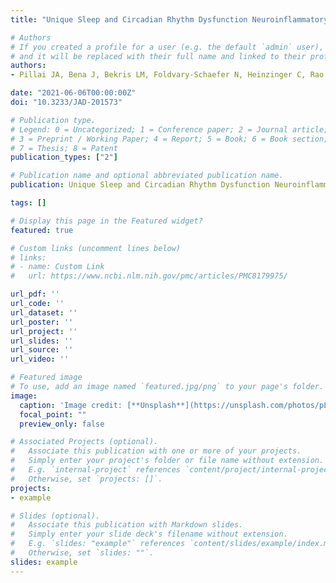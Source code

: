 ```yaml
---
title: "Unique Sleep and Circadian Rhythm Dysfunction Neuroinflammatory and Immune Profiles in Alzheimer's Disease with Mild Cognitive Impairment"

# Authors
# If you created a profile for a user (e.g. the default `admin` user), write the username (folder name) here 
# and it will be replaced with their full name and linked to their profile.
authors:
- Pillai JA, Bena J, Bekris LM, Foldvary-Schaefer N, Heinzinger C, Rao S, Rao SM, Leverenz JB, Mehra R

date: "2021-06-06T00:00:00Z"
doi: "10.3233/JAD-201573"

# Publication type.
# Legend: 0 = Uncategorized; 1 = Conference paper; 2 = Journal article;
# 3 = Preprint / Working Paper; 4 = Report; 5 = Book; 6 = Book section;
# 7 = Thesis; 8 = Patent
publication_types: ["2"]

# Publication name and optional abbreviated publication name.
publication: Unique Sleep and Circadian Rhythm Dysfunction Neuroinflammatory and Immune Profiles in Alzheimer's Disease with Mild Cognitive Impairment

tags: []

# Display this page in the Featured widget?
featured: true

# Custom links (uncomment lines below)
# links:
# - name: Custom Link
#   url: https://www.ncbi.nlm.nih.gov/pmc/articles/PMC8179975/

url_pdf: ''
url_code: ''
url_dataset: ''
url_poster: ''
url_project: ''
url_slides: ''
url_source: ''
url_video: ''

# Featured image
# To use, add an image named `featured.jpg/png` to your page's folder. 
image:
  caption: 'Image credit: [**Unsplash**](https://unsplash.com/photos/pLCdAaMFLTE)'
  focal_point: ""
  preview_only: false

# Associated Projects (optional).
#   Associate this publication with one or more of your projects.
#   Simply enter your project's folder or file name without extension.
#   E.g. `internal-project` references `content/project/internal-project/index.md`.
#   Otherwise, set `projects: []`.
projects:
- example

# Slides (optional).
#   Associate this publication with Markdown slides.
#   Simply enter your slide deck's filename without extension.
#   E.g. `slides: "example"` references `content/slides/example/index.md`.
#   Otherwise, set `slides: ""`.
slides: example
---
```

